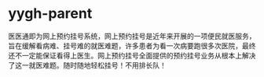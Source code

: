 # yygh-parent
医医通即为网上预约挂号系统，网上预约挂号是近年来开展的一项便民就医服务，旨在缓解看病难、挂号难的就医难题，许多患者为看一次病要跑很多次医院，最终还不一定能保证看得上医生。网上预约挂号全面提供的预约挂号业务从根本上解决了这一就医难题。随时随地轻松挂号！不用排长队！
